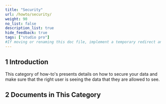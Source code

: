```yaml
---
title: "Security"
url: /howto/security/
weight: 90
no_list: false
description_list: true
hide_feedback: true
tags: ["studio pro"]
#If moving or renaming this doc file, implement a temporary redirect and let the respective team know they should update the URL in the product. See Mapping to Products for more details.
---
```


## 1 Introduction

This category of how-to's presents details on how to secure your data and make sure that the right user is seeing the data that they are allowed to see.

## 2 Documents in This Category
